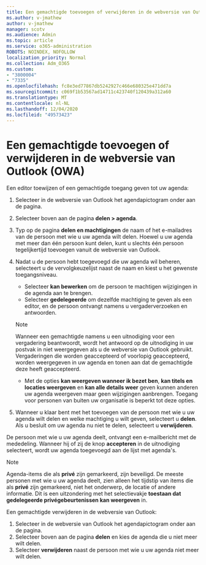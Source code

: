 ```yaml
---
title: Een gemachtigde toevoegen of verwijderen in de webversie van Outlook (OWA)
ms.author: v-jmathew
author: v-jmathew
manager: scotv
ms.audience: Admin
ms.topic: article
ms.service: o365-administration
ROBOTS: NOINDEX, NOFOLLOW
localization_priority: Normal
ms.collection: Adm_O365
ms.custom:
- "3800004"
- "7335"
ms.openlocfilehash: fc8e3ed77867db5242927c466e680325e471dd7a
ms.sourcegitcommit: c069f1b53567ad14711c423740f120439a312a60
ms.translationtype: MT
ms.contentlocale: nl-NL
ms.lasthandoff: 12/04/2020
ms.locfileid: "49573423"
---
```

# <a name="how-to-add-or-remove-a-delegate-in-outlook-on-the-web-owa"></a>Een gemachtigde toevoegen of verwijderen in de webversie van Outlook (OWA)

Een editor toewijzen of een gemachtigde toegang geven tot uw agenda:

1. Selecteer in de webversie van Outlook het agendapictogram onder aan de pagina.
2. Selecteer boven aan de pagina **delen > agenda**.
3. Typ op de pagina **delen en machtigingen** de naam of het e-mailadres van de persoon met wie u uw agenda wilt delen. Hoewel u uw agenda met meer dan één persoon kunt delen, kunt u slechts één persoon tegelijkertijd toevoegen vanuit de webversie van Outlook.
4. Nadat u de persoon hebt toegevoegd die uw agenda wil beheren, selecteert u de vervolgkeuzelijst naast de naam en kiest u het gewenste toegangsniveau.

    - Selecteer **kan bewerken** om de persoon te machtigen wijzigingen in de agenda aan te brengen.
    - Selecteer **gedelegeerde** om dezelfde machtiging te geven als een editor, en de persoon ontvangt namens u vergaderverzoeken en antwoorden.
    > [!NOTE]
    > Wanneer een gemachtigde namens u een uitnodiging voor een vergadering beantwoordt, wordt het antwoord op de uitnodiging in uw postvak in niet weergegeven als u de webversie van Outlook gebruikt. Vergaderingen die worden geaccepteerd of voorlopig geaccepteerd, worden weergegeven in uw agenda en tonen aan dat de gemachtigde deze heeft geaccepteerd.
    - Met de opties **kan weergeven wanneer ik bezet ben**, **kan titels en locaties weergeven** en **kan alle details weer** geven kunnen anderen uw agenda weergeven maar geen wijzigingen aanbrengen. Toegang voor personen van buiten uw organisatie is beperkt tot deze opties.

5. Wanneer u klaar bent met het toevoegen van de persoon met wie u uw agenda wilt delen en welke machtiging u wilt geven, selecteert u **delen**. Als u besluit om uw agenda nu niet te delen, selecteert u **verwijderen**.

De persoon met wie u uw agenda deelt, ontvangt een e-mailbericht met de mededeling. Wanneer hij of zij de knop **accepteren** in de uitnodiging selecteert, wordt uw agenda toegevoegd aan de lijst met agenda's.

> [!NOTE]
> Agenda-items die als **privé** zijn gemarkeerd, zijn beveiligd. De meeste personen met wie u uw agenda deelt, zien alleen het tijdstip van items die als **privé** zijn gemarkeerd, niet het onderwerp, de locatie of andere informatie. Dit is een uitzondering met het selectievakje **toestaan dat gedelegeerde privégebeurtenissen kan weergeven** in.

Een gemachtigde verwijderen in de webversie van Outlook:

1. Selecteer in de webversie van Outlook het agendapictogram onder aan de pagina.
2. Selecteer boven aan de pagina **delen** en kies de agenda die u niet meer wilt delen.
3. Selecteer **verwijderen** naast de persoon met wie u uw agenda niet meer wilt delen.
